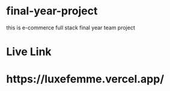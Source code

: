 # final-year-project
this is e-commerce full stack final year  team  project  
<h1>Live Link</h1>
<h1>https://luxefemme.vercel.app/</h1>
